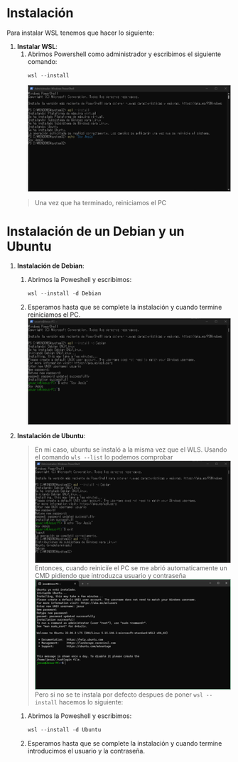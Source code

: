 # Instalación

Para instalar WSL tenemos que hacer lo siguiente:

1. **Instalar WSL**:
   1. Abrimos Powershell como administrador y escribimos el siguiente comando:
      ```powershell
      wsl --install
      ```
      ![Imagen 1](img/img1.png)
    > Una vez que ha terminado, reiniciamos el PC
# Instalación de un Debian y un Ubuntu

1. **Instalación de Debian**:
   1. Abrimos la Poweshell y escribimos:
      ```powershell
      wsl --install -d Debian
      ```
   2. Esperamos hasta que se complete la instalación y cuando termine reiniciamos el PC.
   ![Imagen 2](img/img2.png)

2. **Instalación de Ubuntu**:
   > En mi caso, ubuntu se instaló a la misma vez que el WLS. Usando el comando ```wls --list``` lo podemos comprobar
      ![Imagen 3](img/img3.png)
Entonces, cuando reiniciíe el PC se me abrió automaticamente un CMD pidiendo que introduzca usuario y contraseña
      ![Imagen 4](img/img4.png)
      Pero si no se te instala por defecto despues de poner ```wsl --install``` hacemos lo siguiente:

   1. Abrimos la Poweshell y escribimos:
      ```powershell
      wsl --install -d Ubuntu
      ```
   2. Esperamos hasta que se complete la instalación y cuando termine introducimos el usuario y la contraseña.